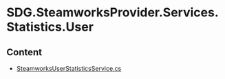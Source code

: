 # SDG.SteamworksProvider.Services.Statistics.User
## Content
- [SteamworksUserStatisticsService.cs](SteamworksUserStatisticsService.cs)
